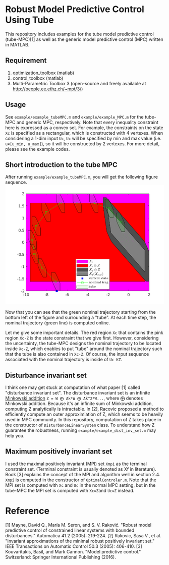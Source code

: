 # Robust Model Predictive Control Using Tube
This repository includes examples for the tube model predictive control (tube-MPC)[1] as well as the generic model predictive control (MPC) written in MATLAB.

## Requirement

1) optimization_toolbox (matlab)<br>
2) control_toolbox (matlab)<br>
3) Multi-Parametric Toolbox 3 (open-source and freely available at http://people.ee.ethz.ch/~mpt/3/)


## Usage
See `example/example_tubeMPC.m` and `example/example_MPC.m` for the tube-MPC and generic MPC, respectively. Note that every inequality constraint here is expressed as a convex set. For example, the constraints on the state `Xc` is specified as a rectangular, which is constructed with 4 vertexes. When considering a 1-dim input `Uc`, `Uc` will be specified by min and max value (i.e. `u∊[u_min, u_max]`), so it will be constructed by 2 vertexes. For more detail, please see the example codes.

## Short introduction to the tube MPC
After running `example/example_tubeMPC.m`, you will get the following figure sequence.
![the gif file](/fig/tube_mpc.gif)

Now that you can see that the green nominal trajectory starting from the bottom left of the figure and surrounding a "tube". At each time step, the nominal trajectory (green line) is computed online. 

Let me give some important details. The red region `Xc` that contains the pink region `Xc-Z` is the state constraint that we give first. However, considering the uncertainty, the tube-MPC designs the nominal trajectory to be located inside `Xc-Z`, which enables to put "tube" around the nominal trajectory such that the tube is also contained in `Xc-Z`. Of course, the input sequence associated with the nominal trajectory is inside of `Uc-KZ`. 

## Disturbance invariant set
I think one may get stuck at computation of what paper [1] called "disturbance invariant set". The disturbance invariant set is an infinite [Minkowski addition](https://en.wikipedia.org/wiki/Minkowski_addition) `Z = W ⨁ Ak*W ⨁ Ak^2*W...`, where ⨁ denotes Minkowski addition. Because it's an infinite sum of Minkowski addition, computing Z analytically is intractable. In [2], Racovic proposed a method to efficiently compute an outer approximiation of Z, which seems to be heavily used in MPC community. In this repository, computation of Z takes place in the constructor of `DisturbanceLinearSystem` class. To understand how Z guarantee the robustness, running `example/example_dist_inv_set.m` may help you.

## Maximum positively invariant set
I used the maximal positively invariant (MPI) set `Xmpi` as the terminal constraint set. (Terminal constraint is usually denoted as Xf in literature). Book [3] explains the concept of the MPI and algorithm well in section 2.4. `Xmpi` is computed in the constructor of `OptimalControler.m`. Note that the MPI set is computed with `Xc` and `Uc` in the normal MPC setting, but in the tube-MPC the MPI set is computed with `Xc⊖Z`and `Uc⊖Z` instead.

# Reference
[1] Mayne, David Q., María M. Seron, and S. V. Raković. "Robust model predictive control of constrained linear systems with bounded disturbances." Automatica 41.2 (2005): 219-224.
[2] Rakovic, Sasa V., et al. "Invariant approximations of the minimal robust positively invariant set." IEEE Transactions on Automatic Control 50.3 (2005): 406-410.
[3] Kouvaritakis, Basil, and Mark Cannon. "Model predictive control." Switzerland: Springer International Publishing (2016).
